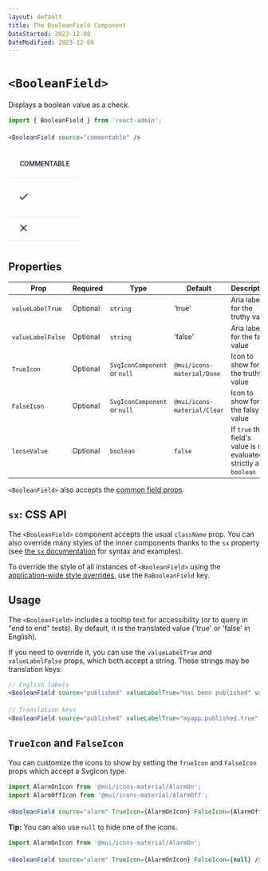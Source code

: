 ```yaml
---
layout: default
title: The BooleanField Component
DateStarted: 2023-12-08
DateModified: 2023-12-08
---
```


# `<BooleanField>`

Displays a boolean value as a check.

```jsx
import { BooleanField } from 'react-admin';

<BooleanField source="commentable" />
```

![BooleanField](./img/boolean-field.png)

## Properties

| Prop              | Required | Type                         | Default                     | Description                                                          |
| ----------------- | -------- | ---------------------------- |-----------------------------|----------------------------------------------------------------------|
| `valueLabelTrue`  | Optional | `string`                     | 'true'                      | Aria label for the truthy value                                      |
| `valueLabelFalse` | Optional | `string`                     | 'false'                     | Aria label for the falsy value                                       |
| `TrueIcon`        | Optional | `SvgIconComponent` or `null` | `@mui/icons-material/Done`  | Icon to show for the truthy value                                    |
| `FalseIcon`       | Optional | `SvgIconComponent` or `null` | `@mui/icons-material/Clear` | Icon to show for the falsy value                                     |
| `looseValue`      | Optional | `boolean`                    | `false`                     | If `true` the field's value is not evaluated strictly as a `boolean` |

`<BooleanField>` also accepts the [common field props](./Fields.md#common-field-props).

## `sx`: CSS API

The `<BooleanField>` component accepts the usual `className` prop. You can also override many styles of the inner components thanks to the `sx` property (see [the `sx` documentation](./SX.md) for syntax and examples).

To override the style of all instances of `<BooleanField>` using the [application-wide style overrides](./AppTheme.md#theming-individual-components), use the `RaBooleanField` key.

## Usage

The `<BooleanField>` includes a tooltip text for accessibility (or to query in "end to end" tests). By default, it is the translated value ('true' or 'false' in English).

If you need to override it, you can use the `valueLabelTrue` and `valueLabelFalse` props, which both accept a string. These strings may be translation keys:

```jsx
// English labels
<BooleanField source="published" valueLabelTrue="Has been published" valueLabelFalse="Has not been published yet" />

// Translation keys
<BooleanField source="published" valueLabelTrue="myapp.published.true" valueLabelFalse="myapp.published.false" />
```



## `TrueIcon` and `FalseIcon`

You can customize the icons to show by setting the `TrueIcon` and `FalseIcon` props which accept a SvgIcon type.

```jsx
import AlarmOnIcon from '@mui/icons-material/AlarmOn';
import AlarmOffIcon from '@mui/icons-material/AlarmOff';

<BooleanField source="alarm" TrueIcon={AlarmOnIcon} FalseIcon={AlarmOffIcon} />
```

**Tip:** You can also use `null` to hide one of the icons.

```jsx
import AlarmOnIcon from '@mui/icons-material/AlarmOn';

<BooleanField source="alarm" TrueIcon={AlarmOnIcon} FalseIcon={null} />
```
